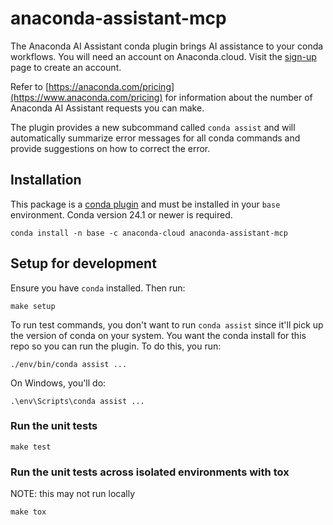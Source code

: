 # anaconda-assistant-mcp

The Anaconda AI Assistant conda plugin brings AI assistance to your conda workflows.
You will need an account on Anaconda.cloud. Visit the [sign-up](https://anaconda.cloud/sign-up) page
to create an account.

Refer to [https://anaconda.com/pricing](https://www.anaconda.com/pricing) for information about the
number of Anaconda AI Assistant requests you can make.

The plugin provides a new subcommand called `conda assist` and will automatically summarize error messages
for all conda commands and provide suggestions on how to correct the error.

## Installation

This package is a [conda plugin](https://docs.conda.io/projects/conda/en/latest/dev-guide/plugins/index.html) and must be installed in your `base` environment.
Conda version 24.1 or newer is required.

```text
conda install -n base -c anaconda-cloud anaconda-assistant-mcp
```

## Setup for development

Ensure you have `conda` installed.
Then run:

```shell
make setup
```

To run test commands, you don't want to run `conda assist` since it'll pick up the version of conda on your system. You want the conda install for this repo so you can run the plugin. To do this, you run:

```shell
./env/bin/conda assist ...
```

On Windows, you'll do:

```shell
.\env\Scripts\conda assist ...
```

### Run the unit tests

```shell
make test
```

### Run the unit tests across isolated environments with tox

NOTE: this may not run locally

```shell
make tox
```
